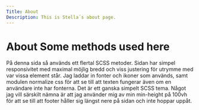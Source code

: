 ```yaml
---
Title: About
Description: This is Stella´s about page.
---
```


About Some methods used here
==========================

På denna sida så används ett flertal SCSS metoder.
Sidan har simpel responsivitet med maximal möjlig bredd och viss justering för utrymme med var vissa element står. Jag laddar in fonter och ikoner som används, samt modulen normalize css för att se till att texten fungerar även om en användare inte har fonterna. Det är ett ganska simpelt SCSS tema. Något jag vill särskilt nämna är att jag använder mig av min min-height på 100vh för att se till att footer håller sig längst nere på sidan och inte hoppar uppåt.